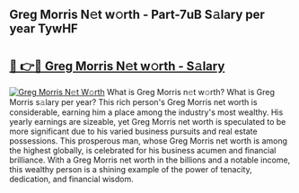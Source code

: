 ## Greg Morris N𝚎t w𝚘rth - Part-7uB S𝚊lary per year TywHF

# <h2><a href="http://gc0gc4.nevu.top/?p=Greg+Morris">🔗 👉🔴 Greg Morris N𝚎t w𝚘rth - S𝚊lary</a></h2>

[![Greg Morris N𝚎t W𝚘rth](https://i.imgur.com/Oavwk0R.jpeg)](http://gc0gc4.nevu.top/?p=Greg+Morris)
What is Greg Morris n𝚎t w𝚘rth? What is Greg Morris s𝚊lary per year?
This rich person's Greg Morris net worth is considerable, earning him a place among the industry's most wealthy. His yearly earnings are sizeable, yet Greg Morris net worth is speculated to be more significant due to his varied business pursuits and real estate possessions. This prosperous man, whose Greg Morris net worth is among the highest globally, is celebrated for his business acumen and financial brilliance. With a Greg Morris net worth in the billions and a notable income, this wealthy person is a shining example of the power of tenacity, dedication, and financial wisdom.

